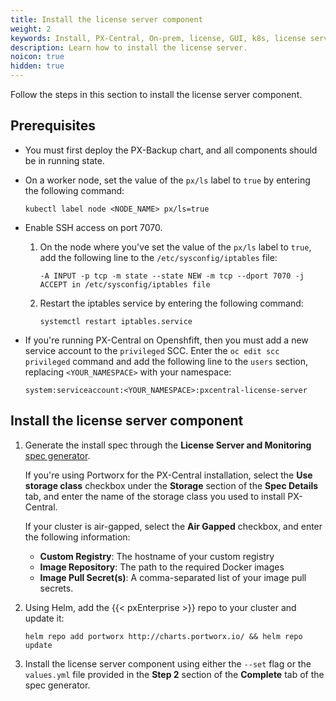 ```yaml
---
title: Install the license server component
weight: 2
keywords: Install, PX-Central, On-prem, license, GUI, k8s, license server
description: Learn how to install the license server.
noicon: true
hidden: true
---
```


Follow the steps in this section to install the license server component.

## Prerequisites

* You must first deploy the PX-Backup chart, and all components should be in running state.
* On a worker node, set the value of the `px/ls` label to `true` by entering the following command:

    ```text
    kubectl label node <NODE_NAME> px/ls=true
    ```
* Enable SSH access on port 7070.

    1. On the node where you've set the value of the `px/ls` label to `true`, add the following line to the `/etc/sysconfig/iptables` file:

        ```text
        -A INPUT -p tcp -m state --state NEW -m tcp --dport 7070 -j ACCEPT in /etc/sysconfig/iptables file
        ```

    2. Restart the iptables service by entering the following command:

        ```text
        systemctl restart iptables.service
        ```

* If you're running PX-Central on Openshfift, then you must add a new  service account to the `privileged` SCC.  Enter the `oc edit scc privileged` command and add the following line to the `users` section, replacing `<YOUR_NAMESPACE>` with your namespace:

    ```text
    system:serviceaccount:<YOUR_NAMESPACE>:pxcentral-license-server
    ```


## Install the license server component

1. Generate the install spec through the **License Server and Monitoring** [spec generator](https://central.portworx.com/specGen/px-central-on-prem-wizard).

    If you're using Portworx for the PX-Central installation, select the **Use storage class** checkbox under the **Storage** section of the **Spec Details** tab, and enter the name of the storage class you used to install PX-Central.

    If your cluster is air-gapped, select the **Air Gapped** checkbox, and enter the following information:

      * **Custom Registry**: The hostname of your custom registry
      * **Image Repository**: The path to the required Docker images
      * **Image Pull Secret(s)**: A comma-separated list of your image pull secrets.

2. Using Helm, add the {{< pxEnterprise >}} repo to your cluster and update it:
    <!-- I may instead just push these two steps together and refer users to the spec generator -->

    ```text
    helm repo add portworx http://charts.portworx.io/ && helm repo update
    ```

3. Install the license server component using either the `--set` flag or the `values.yml` file provided in the **Step 2** section of the **Complete** tab of the spec generator.
